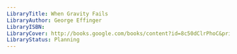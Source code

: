 ```yaml
---
LibraryTitle: When Gravity Fails
LibraryAuthor: George Effinger
LibraryISBN: 
LibraryCover: http://books.google.com/books/content?id=8c50dClrPhoC&printsec=frontcover&img=1&zoom=1&source=gbs_api
LibraryStatus: Planning
---
```

